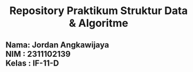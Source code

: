 <h1 align="center">Repository Praktikum Struktur Data & Algoritme</h1>

## Nama: Jordan Angkawijaya</br> NIM : 2311102139</br> Kelas : IF-11-D
